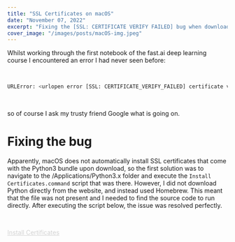 ```yaml
---
title: "SSL Certificates on macOS"
date: "November 07, 2022"
excerpt: "Fixing the [SSL: CERTIFICATE VERIFY FAILED] bug when downloading images with the fast.ai deep learning course."
cover_image: "/images/posts/macOS-img.jpeg"
---
```


Whilst working through the first notebook of the fast.ai deep learning course I encountered an error I had never seen before:

<br/>

```python
URLError: <urlopen error [SSL: CERTIFICATE_VERIFY_FAILED] certificate verify failed: unable to get local issuer certificate (_ssl.c:997)>
```

<br/>

so of course I ask my trusty friend Google what is going on.

# Fixing the bug

Apparently, macOS does not automatically install SSL certificates that come with the Python3 bundle upon download, so the first solution was to navigate to the /Applications/Python3.x folder and execute the `Install Certificates.command` script that was there. However, I did not download Python directly from the website, and instead used Homebrew. This meant that the file was not present and I needed to find the source code to run directly. After executing the script below, the issue was resolved perfectly.

<br />

<a href="https://github.com/finnformica/fast.ai-course22/blob/master/install_certificates.py" target="_blank" style="text-decoration: underline; color: lightgrey">Install Certificates</a>

